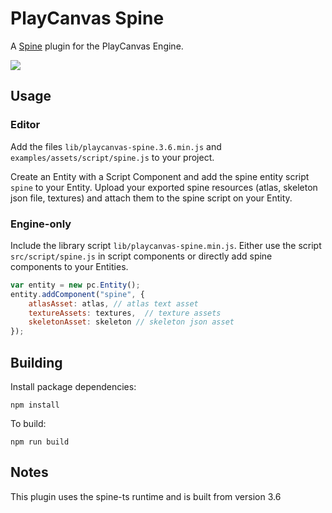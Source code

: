 # PlayCanvas Spine

A [Spine](http://esotericsoftware.com/) plugin for the PlayCanvas Engine.

![](images/spine-man.gif)

## Usage

### Editor

Add the files `lib/playcanvas-spine.3.6.min.js` and `examples/assets/script/spine.js` to your project. 

Create an Entity with a Script Component and add the spine entity script `spine` to your Entity. Upload your exported spine resources (atlas, skeleton json file, textures) and attach them to the spine script on your Entity.

### Engine-only

Include the library script `lib/playcanvas-spine.min.js`. Either use the script `src/script/spine.js` in script components or directly add spine components to your Entities.

```javascript
var entity = new pc.Entity();
entity.addComponent("spine", {
    atlasAsset: atlas, // atlas text asset
    textureAssets: textures,  // texture assets
    skeletonAsset: skeleton // skeleton json asset
});
```

## Building

Install package dependencies:

`npm install`

To build:

`npm run build`

## Notes

This plugin uses the spine-ts runtime and is built from version 3.6
